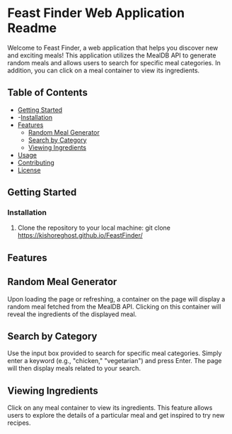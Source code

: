 # Feast Finder Web Application Readme

Welcome to Feast Finder, a web application that helps you discover new and exciting meals! This application utilizes the MealDB API to generate random meals and allows users to search for specific meal categories. In addition, you can click on a meal container to view its ingredients.

## Table of Contents
- [Getting Started](#getting-started)
-   -[Installation](#installation)
- [Features](#features)
  - [Random Meal Generator](#random-meal-generator)
  - [Search by Category](#search-by-category)
  - [Viewing Ingredients](#viewing-ingredients)
- [Usage](#usage)
- [Contributing](#contributing)
- [License](#license)

## Getting Started

### Installation
1. Clone the repository to your local machine:
    git clone https://kishoreghost.github.io/FeastFinder/

## Features
  ## Random Meal Generator
  Upon loading the page or refreshing, a container on the page will display a random meal fetched from the MealDB API. Clicking on this container will reveal the ingredients of the       displayed meal.

  ## Search by Category
  Use the input box provided to search for specific meal categories. Simply enter a keyword (e.g., "chicken," "vegetarian") and press Enter. The page will then display meals related to   your search.

  ## Viewing Ingredients
  Click on any meal container to view its ingredients. This feature allows users to explore the details of a particular meal and get inspired to try new recipes.

